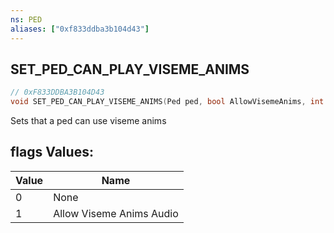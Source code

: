 ```yaml
---
ns: PED
aliases: ["0xf833ddba3b104d43"]
---
```

## SET_PED_CAN_PLAY_VISEME_ANIMS

```c
// 0xF833DDBA3B104D43
void SET_PED_CAN_PLAY_VISEME_ANIMS(Ped ped, bool AllowVisemeAnims, int flags);
```

Sets that a ped can use viseme anims

## flags Values:
| Value | Name |
| --- | --- |
| 0 | None |
| 1 | Allow Viseme Anims Audio |


